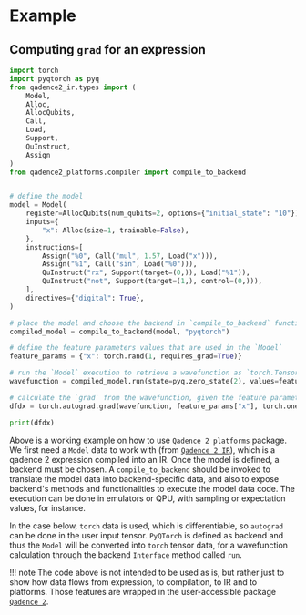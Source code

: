 # Example


## Computing `grad` for an expression


```python exec="on" source="material-block" result="json" session="compile_to_backend"
import torch
import pyqtorch as pyq
from qadence2_ir.types import (
    Model,
    Alloc,
    AllocQubits,
    Call,
    Load,
    Support,
    QuInstruct,
    Assign
)
from qadence2_platforms.compiler import compile_to_backend


# define the model
model = Model(
    register=AllocQubits(num_qubits=2, options={"initial_state": "10"}),
    inputs={
        "x": Alloc(size=1, trainable=False),
    },
    instructions=[
        Assign("%0", Call("mul", 1.57, Load("x"))),
        Assign("%1", Call("sin", Load("%0"))),
        QuInstruct("rx", Support(target=(0,)), Load("%1")),
        QuInstruct("not", Support(target=(1,), control=(0,))),
    ],
    directives={"digital": True},
)

# place the model and choose the backend in `compile_to_backend` function
compiled_model = compile_to_backend(model, "pyqtorch")

# define the feature parameters values that are used in the `Model`
feature_params = {"x": torch.rand(1, requires_grad=True)}

# run the `Model` execution to retrieve a wavefunction as `torch.Tensor`
wavefunction = compiled_model.run(state=pyq.zero_state(2), values=feature_params)

# calculate the `grad` from the wavefunction, given the feature parameters
dfdx = torch.autograd.grad(wavefunction, feature_params["x"], torch.ones_like(wavefunction))

print(dfdx)
```

Above is a working example on how to use `Qadence 2 platforms` package. We first need a `Model` data to work with (from [`Qadence 2 IR`](https://github.com/pasqal-io/qadence2-ir)), which is a qadence 2 expression compiled into an IR. Once the model is defined, a backend must be chosen. A `compile_to_backend` should be invoked to translate the model data into backend-specific data, and also to expose backend's methods and functionalities to execute the model data code. The execution can be done in emulators or QPU, with sampling or expectation values, for instance.

In the case below, `torch` data is used, which is differentiable, so `autograd` can be done in the user input tensor. `PyQTorch` is defined as backend and thus the `Model` will be converted into `torch` tensor data, for a wavefunction calculation through the backend `Interface` method called `run`.

!!! note
    The code above is not intended to be used as is, but rather just to show how data flows from expression, to compilation, to IR and to platforms. Those features are wrapped in the user-accessible package [`Qadence 2`](https://github.com/pasqal-io/qadence2-core/).
